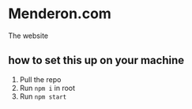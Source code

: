 # Menderon.com

The website

## how to set this up on your machine

1) Pull the repo
2) Run `npm i` in root
3) Run `npm start`
